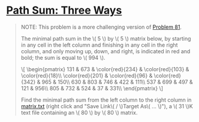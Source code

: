 # [Path Sum: Three Ways](https://projecteuler.net/problem=82)

> NOTE: This problem is a more challenging version of [Problem 81](https://projecteuler.net/problem=81).
> 
> The minimal path sum in the \\( 5 \\) by \\( 5 \\) matrix below, by starting in any cell in the left column and finishing in any cell in the right column, and only moving up, down, and right, is indicated in red and bold; the sum is equal to \\( 994 \\).
> 
> \\[
> \begin{pmatrix}
> 131 & 673 & \color{red}{234} & \color{red}{103} & \color{red}{18}\\\\
> \color{red}{201} & \color{red}{96} & \color{red}{342} & 965 & 150\\\\
> 630 & 803 & 746 & 422 & 111\\\\
> 537 & 699 & 497 & 121 & 956\\\\
> 805 & 732 & 524 & 37 & 331\\\\
> \end{pmatrix}
> \\]
> 
> Find the minimal path sum from the left column to the right column in [matrix.txt](https://projecteuler.net/resources/documents/0082_matrix.txt) (right click and "Save Link\\( / \\)Target As\\( ... \\)"), a \\( 31 \\)K text file containing an \\( 80 \\) by \\( 80 \\) matrix.
